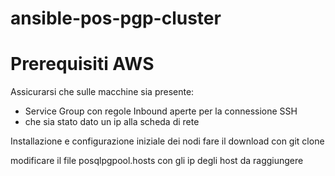 # ansible-pos-pgp-cluster
# Prerequisiti AWS
Assicurarsi che sulle macchine sia presente:

* Service Group con regole Inbound aperte per la connessione SSH
* che sia stato dato un ip alla scheda di rete

Installazione e configurazione iniziale dei nodi
fare il download con git clone

modificare il file posqlpgpool.hosts con gli ip degli host da raggiungere
